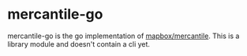 # mercantile-go

mercantile-go is the go implementation of [mapbox/mercantile](https://github.com/mapbox/mercantile). This is a library module and doesn't contain a cli yet.

